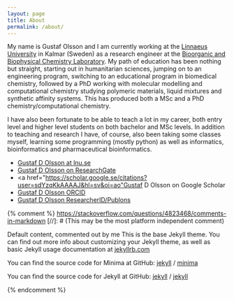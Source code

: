 ```yaml
---
layout: page
title: About
permalink: /about/
---
```


My name is Gustaf Olsson and I am currently working at the [Linnaeus University](https://lnu.se/) in Kalmar (Sweden) as a research engineer at the [Bioorganic and Biophysical Chemistry Laboratory](https://lnu.se/en/research/searchresearch/bioorganic-and-biophysical-chemistry-laboratory/). My path of education has been nothing but straight, starting out in humanitarian sciences, jumping on to an engineering program, switching to an educational program in biomedical chemistry, followed by a PhD working with molecular modelling and computational chemistry studying polymeric materials, liquid mixtures and synthetic affinity systems. This has produced both a MSc and a PhD chemistry/computational chemistry.

I have also been fortunate to be able to teach a lot in my career, both entry level and higher level students on both bachelor and MSc levels. In addition to teaching and research I have, of course, also been taking some classes myself, learning some programming (mostly python) as well as informatics, bioinformatics and pharmaceutical bioinformatics.

- <a href="https://lnu.se/en/staff/gustaf.olsson/">Gustaf D Olsson at lnu.se</a>
- <a href="https://www.researchgate.net/profile/Gustaf_Olsson">Gustaf D Olsson on ResearchGate</a>
- <a href="https://scholar.google.se/citations?user=sdYzqKkAAAAJ&hl=sv&oi=ao"Gustaf D Olsson on Google Scholar</a>
- <a href="https://orcid.org/0000-0003-4037-1992">Gustaf D Olsson ORCID</a>
- <a href="https://publons.com/researcher/1434107/gustaf-olsson/">Gustaf D Olsson ResearcherID/Publons</a>


{% comment %}
https://stackoverflow.com/questions/4823468/comments-in-markdown
[//]: # (This may be the most platform independent comment)

 Default content, commented out by me
 This is the base Jekyll theme. You can find out more info about customizing your Jekyll theme, as well as basic Jekyll usage documentation at [jekyllrb.com](https://jekyllrb.com/)

 You can find the source code for Minima at GitHub:
 [jekyll][jekyll-organization] /
 [minima](https://github.com/jekyll/minima)

 You can find the source code for Jekyll at GitHub:
 [jekyll][jekyll-organization] /
 [jekyll](https://github.com/jekyll/jekyll)


[jekyll-organization]: https://github.com/jekyll
{% endcomment %}
